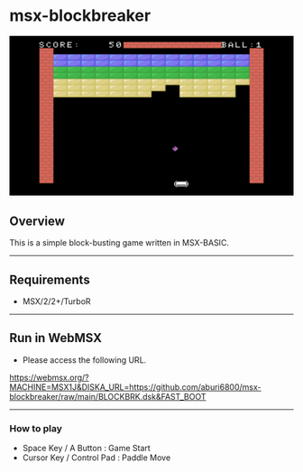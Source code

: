 # msx-blockbreaker

<img src="image/02.png">

## Overview

This is a simple block-busting game written in MSX-BASIC.

---
## Requirements

- MSX/2/2+/TurboR

---
## Run in WebMSX

- Please access the following URL.

https://webmsx.org/?MACHINE=MSX1J&DISKA_URL=https://github.com/aburi6800/msx-blockbreaker/raw/main/BLOCKBRK.dsk&FAST_BOOT

---

### How to play

- Space Key / A Button : Game Start
- Cursor Key / Control Pad : Paddle Move
